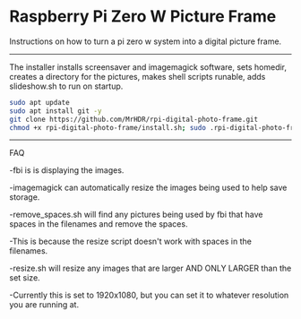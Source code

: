 Raspberry Pi Zero W Picture Frame
=======================

Instructions on how to turn a pi zero w system into a digital picture frame.


***************************************************
The installer installs screensaver and imagemagick software, sets homedir, 
creates a directory for the pictures, makes shell scripts runable, adds slideshow.sh to run on startup.

```sh
sudo apt update
sudo apt install git -y
git clone https://github.com/MrHDR/rpi-digital-photo-frame.git
chmod +x rpi-digital-photo-frame/install.sh; sudo .rpi-digital-photo-frame/install.sh
```
***************************************************
FAQ

-fbi is is displaying the images.

-imagemagick can automatically resize the images being used to help save storage.

-remove_spaces.sh will find any pictures being used by fbi that have spaces in the filenames and remove the spaces.

-This is because the resize script doesn't work with spaces in the filenames.

-resize.sh will resize any images that are larger AND ONLY LARGER than the set size.

-Currently this is set to 1920x1080, but you can set it to whatever resolution you are running at.
